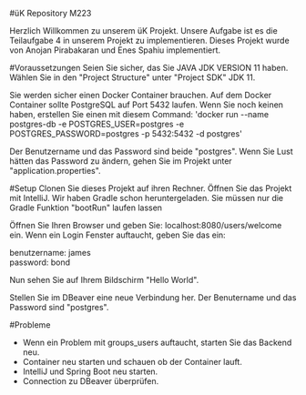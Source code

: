 #üK Repository M223

Herzlich Willkommen zu unserem üK Projekt. Unsere Aufgabe ist es die Teilaufgabe 4 in unserem Projekt zu implementieren.
Dieses Projekt wurde von Anojan Pirabakaran und Enes Spahiu implementiert.

#Voraussetzungen
Seien Sie sicher, das Sie JAVA JDK VERSION 11 haben.
Wählen Sie in den "Project Structure" unter "Project SDK" JDK 11.

Sie werden sicher einen Docker Container brauchen. Auf dem Docker Container sollte PostgreSQL auf Port 5432 laufen.
Wenn Sie noch keinen haben, erstellen Sie einen mit diesem Command:
'docker run --name postgres-db -e POSTGRES_USER=postgres -e POSTGRES_PASSWORD=postgres -p 5432:5432 -d postgres'

Der Benutzername und das Password sind beide "postgres".
Wenn Sie Lust hätten das Password zu ändern, gehen Sie im Projekt unter "application.properties".

#Setup
Clonen Sie dieses Projekt auf ihren Rechner. Öffnen Sie das Projekt mit IntelliJ.
Wir haben Gradle schon heruntergeladen. Sie müssen nur die Gradle Funktion "bootRun" laufen lassen

Öffnen Sie Ihren Browser und geben Sie: localhost:8080/users/welcome ein.
Wenn ein Login Fenster auftaucht, geben Sie das ein:


benutzername: james     
password: bond

Nun sehen Sie auf Ihrem Bildschirm "Hello World".

Stellen Sie im DBeaver eine neue Verbindung her.
Der Benutername und das Password sind "postgres".

#Probleme
- Wenn ein Problem mit groups_users auftaucht, starten Sie das Backend neu.
- Container neu starten und schauen ob der Container lauft.
- IntelliJ und Spring Boot neu starten.
- Connection zu DBeaver überprüfen.

